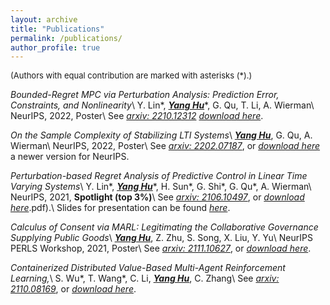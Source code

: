 ```yaml
---
layout: archive
title: "Publications"
permalink: /publications/
author_profile: true
---
```


<font size="2">(Authors with equal contribution are marked with asterisks (*).)</font>

*Bounded-Regret MPC via Perturbation Analysis: Prediction Error, Constraints, and Nonlinearity*\\
Y. Lin\*, <u><b><i>Yang Hu</i></b></u>\*, G. Qu, T. Li, A. Wierman\\
NeurIPS, 2022, Poster\\
See [*arxiv: 2210.12312*](https://arxiv.org/abs/2210.12312) [*download here*](/files/papers/2022A_NeurIPS'22_MPC_perturbation-based_pipeline.pdf).

*On the Sample Complexity of Stabilizing LTI Systems*\\
<u><b><i>Yang Hu</i></b></u>, G. Qu, A. Wierman\\
NeurIPS, 2022, Poster\\
See [*arxiv: 2202.07187*](https://arxiv.org/abs/2202.07187), or [*download here*](/files/papers/2021B_NeurIPS'22_LTI_stabilizing_complexity.pdf) a newer version for NeurIPS.

*Perturbation-based Regret Analysis of Predictive Control in Linear Time Varying Systems*\\
Y. Lin\*, <u><b><i>Yang Hu</i></b></u>\*, H. Sun\*, G. Shi\*, G. Qu\*, A. Wierman\\
NeurIPS, 2021, **Spotlight (top 3%)**\\
See [*arxiv: 2106.10497*](https://arxiv.org/abs/2106.10497), or [*download here*](/files/papers/2021A_NeurIPS'21_MPC_regret_analysis.pdf).pdf).\\
Slides for presentation can be found [*here*](/files/slides/2021A_MPC_regret_analysis_slides.pdf).

*Calculus of Consent via MARL: Legitimating the Collaborative Governance Supplying Public Goods*\\
<u><b><i>Yang Hu</i></b></u>, Z. Zhu, S. Song, X. Liu, Y. Yu\\
NeurIPS PERLS Workshop, 2021, Poster\\
See [*arxiv: 2111.10627*](https://arxiv.org/abs/2111.10627), or [*download here*](/files/papers/2021_PERLS'21_COVID19_MARL.pdf).

*Containerized Distributed Value-Based Multi-Agent Reinforcement Learning,*\\
S. Wu\*, T. Wang\*, C. Li, <u><b><i>Yang Hu</i></b></u>, C. Zhang\\
See [*arxiv: 2110.08169*](https://arxiv.org/abs/2110.08169), or [*download here*](/files/papers/2021_distributed_MARL_framework.pdf).